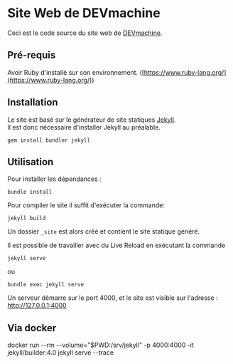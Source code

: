# Site Web de DEVmachine

Ceci est le code source du site web de [DEVmachine](https://www.devmachine.fr).

## Pré-requis

Avoir Ruby d'installé sur son environnement. ([https://www.ruby-lang.org/](https://www.ruby-lang.org/))

## Installation

Le site est basé sur le générateur de site statiques [Jekyll](https://jekyllrb.com/).   
Il est donc nécessaire d'installer Jekyll au préalable.

    gem install bundler jekyll
    

## Utilisation

Pour installer les dépendances :

    bundle install

Pour compiler le site il suffit d'exécuter la commande:

    jekyll build
 
Un dossier `_site` est alors créé et contient le site statique généré.

Il est possible de travailler avec du Live Reload en exécutant la commande 

    jekyll serve

ou

    bundle exec jekyll serve

Un serveur démarre sur le port 4000, et le site est visible sur l'adresse : http://127.0.0.1:4000

## Via docker
docker run --rm --volume="$PWD:/srv/jekyll" -p 4000:4000 -it jekyll/builder:4.0 jekyll serve --trace

